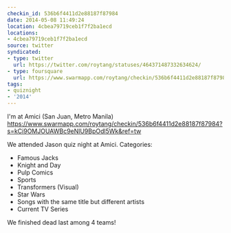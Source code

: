 ```yaml
---
checkin_id: 536b6f4411d2e88187f87984
date: 2014-05-08 11:49:24
location: 4cbea79719ceb1f7f2ba1ecd
locations:
- 4cbea79719ceb1f7f2ba1ecd
source: twitter
syndicated:
- type: twitter
  url: https://twitter.com/roytang/statuses/464371487332634624/
- type: foursquare
  url: https://www.swarmapp.com/roytang/checkin/536b6f4411d2e88187f87984
tags:
- quiznight
- '2014'
---
```


I'm at Amici (San Juan, Metro Manila) https://www.swarmapp.com/roytang/checkin/536b6f4411d2e88187f87984?s=kCi9OMJOUAWBc9eNlU9BpOdl5Wk&ref=tw

We attended Jason quiz night at Amici. Categories:

- Famous Jacks
- Knight and Day
- Pulp Comics
- Sports
- Transformers (Visual)
- Star Wars
- Songs with the same title but different artists
- Current TV Series

We finished dead last among 4 teams!